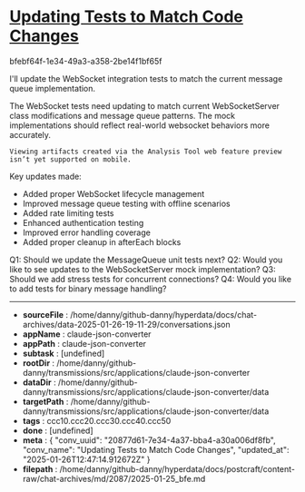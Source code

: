 # [Updating Tests to Match Code Changes](https://claude.ai/chat/20877d61-7e34-4a37-bba4-a30a006df8fb)

bfebf64f-1e34-49a3-a358-2be14f1bf65f

 I'll update the WebSocket integration tests to match the current message queue implementation.

<antThinking>The WebSocket tests need updating to match current WebSocketServer class modifications and message queue patterns. The mock implementations should reflect real-world websocket behaviors more accurately.</antThinking>
```
Viewing artifacts created via the Analysis Tool web feature preview isn’t yet supported on mobile.
```



Key updates made:
- Added proper WebSocket lifecycle management
- Improved message queue testing with offline scenarios
- Added rate limiting tests 
- Enhanced authentication testing
- Improved error handling coverage
- Added proper cleanup in afterEach blocks

Q1: Should we update the MessageQueue unit tests next?
Q2: Would you like to see updates to the WebSocketServer mock implementation?
Q3: Should we add stress tests for concurrent connections?
Q4: Would you like to add tests for binary message handling?

---

* **sourceFile** : /home/danny/github-danny/hyperdata/docs/chat-archives/data-2025-01-26-19-11-29/conversations.json
* **appName** : claude-json-converter
* **appPath** : claude-json-converter
* **subtask** : [undefined]
* **rootDir** : /home/danny/github-danny/transmissions/src/applications/claude-json-converter
* **dataDir** : /home/danny/github-danny/transmissions/src/applications/claude-json-converter/data
* **targetPath** : /home/danny/github-danny/transmissions/src/applications/claude-json-converter/data
* **tags** : ccc10.ccc20.ccc30.ccc40.ccc50
* **done** : [undefined]
* **meta** : {
  "conv_uuid": "20877d61-7e34-4a37-bba4-a30a006df8fb",
  "conv_name": "Updating Tests to Match Code Changes",
  "updated_at": "2025-01-26T12:47:14.912672Z"
}
* **filepath** : /home/danny/github-danny/hyperdata/docs/postcraft/content-raw/chat-archives/md/2087/2025-01-25_bfe.md